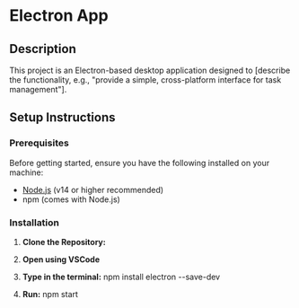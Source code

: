 # Electron App

## Description
This project is an Electron-based desktop application designed to [describe the functionality, e.g., "provide a simple, cross-platform interface for task management"].

## Setup Instructions

### Prerequisites
Before getting started, ensure you have the following installed on your machine:
- [Node.js](https://nodejs.org/) (v14 or higher recommended)
- npm (comes with Node.js)

### Installation

1. **Clone the Repository:**
2. **Open using VSCode**
3. **Type in the terminal:** npm install electron --save-dev

5. **Run:** npm start
